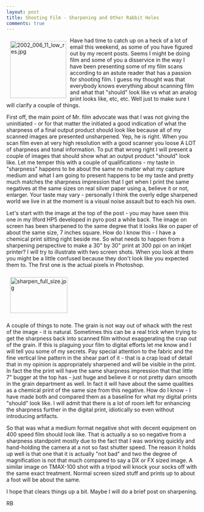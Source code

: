 ```yaml
---
layout: post
title: Shooting Film - Sharpening and Other Rabbit Holes
comments: true
---
```

<a rel="lightbox" href="/wp-content/uploads/2009/09/2002_006_11_low_res.jpg"><img title="2002_006_11_low_res.jpg" src="/wp-content/uploads/2009/09/.thumbs/.2002_006_11_low_res.jpg" border="0" alt="2002_006_11_low_res.jpg" hspace="10" vspace="10" width="147" height="150" align="left" /></a>Have had time to catch up on a heck of a lot of email this weekend, as some of you have figured out by my recent posts. Seems I might be doing film and some of you a disservice in the way I have been presenting some of my film scans according to an astute reader that has a passion for shooting film. I guess my thought was that everybody knows everything about scanning film and what that "should" look like vs what an analog print looks like, etc, etc. Well just to make sure I will clarify a couple of things.

First off, the main point of Mr. film advocate was that I was not giving the uninitiated - or for that matter the initiated a good indication of what the sharpness of a final output product should look like because all of my scanned images are presented unsharpened. Yep, he is right. When you scan film even at very high resolution with a good scanner you loose A LOT of sharpness and tonal information. To put that wrong right I will present a couple of images that should show what an output product "should" look like. Let me temper this with a couple of qualifications - my taste in "sharpness" happens to be about the same no matter what my capture medium and what I am going to present happens to be my taste and pretty much matches the sharpness impression that I get when I print the same negatives at the same sizes on real silver paper using a, believe it or not, enlarger. Your taste may vary - personally I think the overly edge sharpened world we live in at the moment is a visual noise assault but to each his own.

Let's start with the image at the top of the post - you may have seen this one in my Ilford HP5 developed in pyro post a while back. The image on screen has been sharpened to the same degree that it looks like on paper of about the same size, 7 inches square. How do I know this - I have a chemical print sitting right beside me. So what needs to happen from a sharpening perspective to make a 30" by 30" print at 300 ppi on an inkjet printer? I will try to illustrate with two screen shots. When you look at them you might be a little confused because they don't look like you expected them to. The first one is the actual pixels in Photoshop.

<a onclick="ps_imagemanager_popup(this.href,'sharpen_full_size.jpg','1920','1200');return false" href="/wp-content/uploads/2009/09/sharpen_full_size.jpg" onfocus="this.blur()"><img title="sharpen_full_size.jpg" src="/wp-content/uploads/2009/09/.thumbs/.sharpen_full_size.jpg" border="0" alt="sharpen_full_size.jpg" hspace="10" vspace="10" width="150" height="94" /></a>

A couple of things to note. The grain is not way out of whack with the rest of the image - it is natural. Sometimes this can be a real trick when trying to get the sharpness back into scanned film without exaggerating the crap out of the grain. If this is plaguing your film to digital efforts let me know and I will tell you some of my secrets. Pay special attention to the fabric and the fine vertical line pattern in the shear part of it - that is a crap load of detail that in my opinion is appropriately sharpened and will be visible in the print. In fact the the print will have the same sharpness impression that that little 7" bugger at the top has - just huge and believe it or not pretty darn smooth in the grain department as well. In fact it will have about the same qualities as a chemical print of the same size from this negative. How do I know - I have made both and compared them as a baseline for what my digital prints "should" look like. I will admit that there is a lot of room left for enhancing the sharpness further in the digital print, idiotically so even without introducing artifacts.

So that was what a medium format negative shot with decent equipment on 400 speed film should look like. That is actually a so so negative from a sharpness standpoint mostly due to the fact that I was working quickly and hand-holding the camera at a not so fast shutter speed. The reason it holds up well is that one that it is actually "not bad" and two the degree of magnification is not that much compared to say a DX or FX sized image. A similar image on TMAX-100 shot with a tripod will knock your socks off with the same exact treatment. Normal screen sized stuff and prints up to about a foot will be about the same.

I hope that clears things up a bit. Maybe I will do a brief post on sharpening.

RB